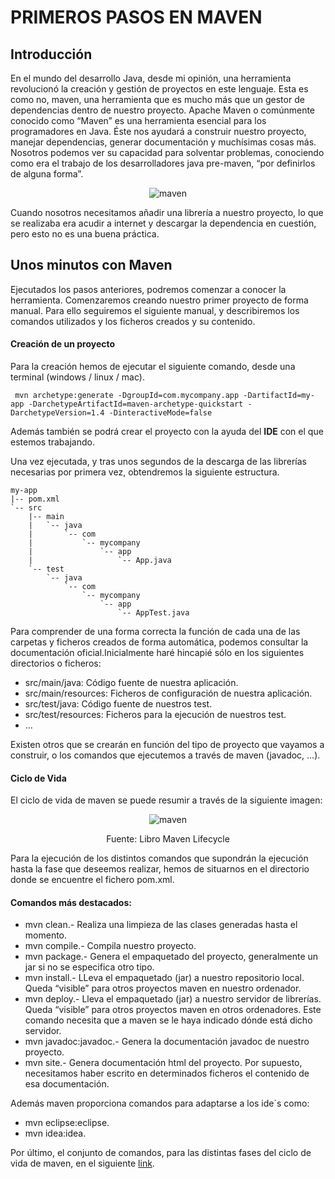 # PRIMEROS PASOS EN MAVEN

## Introducción

 En el mundo del desarrollo Java, desde mi opinión, una herramienta revolucionó la creación y gestión de proyectos en este lenguaje. Esta es como no, maven, una herramienta que es mucho más que un gestor de dependencias dentro de nuestro proyecto. Apache Maven o comúnmente conocido como “Maven” es una herramienta esencial para los programadores en Java. Éste nos ayudará a construir nuestro proyecto, manejar dependencias, generar documentación y muchísimas cosas más. Nosotros podemos ver su capacidad para solventar problemas, conociendo como era el trabajo de los desarrolladores java pre-maven, “por definirlos de alguna forma”.

 <div align="center">
  <img src="https://jpexposito.com/wp-content/uploads/2021/02/maven-logo.png" alt="maven" >
 </div>
 
 Cuando nosotros necesitamos añadir una librería a nuestro proyecto, lo que se realizaba era acudir a internet y descargar la dependencia en cuestión, pero esto no es una buena práctica.

## Unos minutos con Maven

 Ejecutados los pasos anteriores, podremos comenzar a conocer la herramienta. Comenzaremos creando nuestro primer proyecto de forma manual. Para ello seguiremos el siguiente manual, y describiremos los comandos utilizados y los ficheros creados y su contenido.

#### Creación de un proyecto
 Para la creación hemos de ejecutar el siguiente comando, desde una terminal (windows / linux / mac).

```console
 mvn archetype:generate -DgroupId=com.mycompany.app -DartifactId=my-app -DarchetypeArtifactId=maven-archetype-quickstart -DarchetypeVersion=1.4 -DinteractiveMode=false
 ```
 Además también se podrá crear el proyecto con la ayuda del __IDE__ con el que estemos trabajando.

 Una vez ejecutada, y tras unos segundos de la descarga de las librerías necesarias por primera vez, obtendremos la siguiente estructura.

```console
my-app
|-- pom.xml
`-- src
    |-- main
    |   `-- java
    |       `-- com
    |           `-- mycompany
    |               `-- app
    |                   `-- App.java
    `-- test
        `-- java
            `-- com
                `-- mycompany
                    `-- app
                        `-- AppTest.java
```

 Para comprender de una forma correcta la función de cada una de las carpetas y ficheros creados de forma automática, podemos consultar la documentación oficial.Inicialmente haré hincapié sólo en los siguientes directorios o ficheros:
 - src/main/java: Código fuente de nuestra aplicación.
 - src/main/resources: Ficheros de configuración de nuestra aplicación.
 - src/test/java: Código fuente de nuestros test.
 - src/test/resources: Ficheros para la ejecución de nuestros test.
 - …

 Existen otros que se crearán en función del tipo de proyecto que vayamos a construir, o los comandos que ejecutemos a través de maven (javadoc, …).

#### Ciclo de Vida

 El ciclo de vida de maven se puede resumir a través de la siguiente imagen:
 <div align="center">
  <img src="https://jpexposito.com/wp-content/uploads/2021/02/lifecycle-maven.jpg" alt="maven" >
  <p>Fuente: Libro Maven Lifecycle</p>
 </div>

 Para la ejecución de los distintos comandos que supondrán la ejecución hasta la fase que deseemos realizar, hemos de situarnos en el directorio donde se encuentre el fichero pom.xml.

#### Comandos más destacados:

 - mvn clean.- Realiza una limpieza de las clases generadas hasta el momento.
 - mvn compile.- Compila nuestro proyecto.
 - mvn package.- Genera el empaquetado del proyecto, generalmente un jar si no se especifica otro tipo.
 - mvn install.- LLeva el empaquetado (jar) a nuestro repositorio local. Queda “visible” para otros proyectos maven en nuestro ordenador.
 - mvn deploy.- Lleva el empaquetado (jar) a nuestro servidor de librerías. Queda “visible” para otros proyectos maven en otros ordenadores. Este comando necesita que a maven se le haya indicado dónde está dicho servidor.
 - mvn javadoc:javadoc.- Genera la documentación javadoc de nuestro proyecto.
 - mvn site.- Genera documentación html del proyecto. Por supuesto, necesitamos haber escrito en determinados ficheros el contenido de esa documentación.

 Además maven proporciona comandos para adaptarse a los ide´s como:
 - mvn eclipse:eclipse.
 - mvn idea:idea.

 Por último, el conjunto de comandos, para las distintas fases del ciclo de vida de maven, en el siguiente [link](https://jpexposito.com/lets-go-maven/).